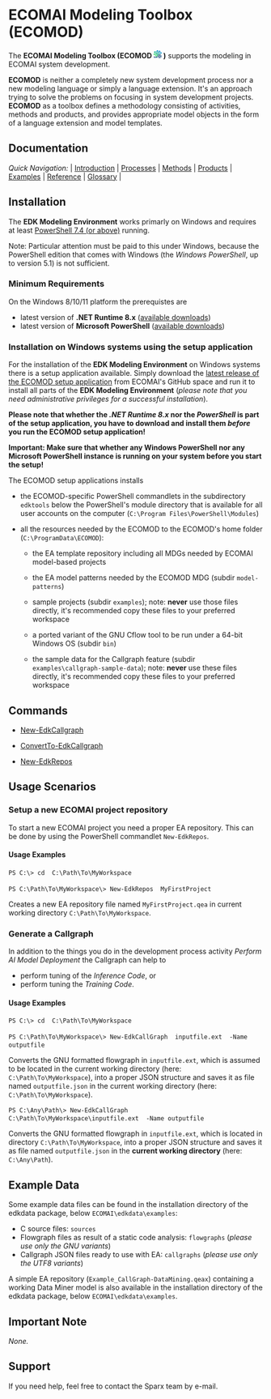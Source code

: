 # ECOMAI Modeling Toolbox (ECOMOD)

The **ECOMAI Modeling Toolbox (ECOMOD ![Logo](images/ECOMOD_MDG.bmp) )** supports the modeling in ECOMAI system development.

**ECOMOD** is neither a completely new system development process nor a new modeling language or simply a language extension. It's an approach trying to solve the problems on focusing in system development projects. **ECOMOD** as a toolbox defines a methodology consisting of activities, methods and products, and provides appropriate model objects in the form of a language extension and model templates.


## Documentation

_Quick Navigation:_ | [Introduction](docs/index.md) | [Processes](docs/processes.md) | [Methods](docs/methods.md) | [Products](docs/products.md) | [Examples](docs/examples.md) | [Reference](docs/quick-reference.md) | [Glossary](docs/glossary.md) |


## Installation

The **EDK Modeling Environment** works primarly on Windows and requires at least [PowerShell 7.4 (or above)](https://learn.microsoft.com/de-de/powershell/) running.

Note: Particular attention must be paid to this under Windows, because the PowerShell edition that comes with Windows (the _Windows PowerShell_, up to version 5.1) is not sufficient.


### Minimum Requirements

On the Windows 8/10/11 platform the prerequistes are

+ latest version of **.NET Runtime 8.x** ([available downloads](https://dotnet.microsoft.com/en-us/download/dotnet/8.0))
+ latest version of **Microsoft PowerShell** ([available downloads](https://github.com/PowerShell/PowerShell/releases/latest))


### Installation on Windows systems using the setup application

For the installation of the **EDK Modeling Environment** on Windows systems there is a setup application available.
Simply download the [latest release of the ECOMOD setup application](https://github.com/eureka-ecomai/ECOMAI-Design-Kit/releases/download/ECOMOD-1.5.4/ecomod-installer-1.5.4.exe) from ECOMAI's GitHub space and run it to install all parts of the **EDK Modeling Environment** (_please note that you need administrative privileges for a successful installation_).

**Please note that whether the *.NET Runtime 8.x* nor the *PowerShell* is part of the setup application, you have to download and install them *before* you run the ECOMOD setup application!**

**Important: Make sure that whether any Windows PowerShell nor any Microsoft PowerShell instance is running on your system before you start the setup!**

The ECOMOD setup applications installs

+  the ECOMOD-specific PowerShell commandlets in the subdirectory `edktools` below the PowerShell's module directory that is available for all user accounts on the computer (`C:\Program Files\PowerShell\Modules`)

+ all the resources needed by the ECOMOD to the ECOMOD's home folder (`C:\ProgramData\ECOMOD`):

  + the EA template repository including all MDGs needed by ECOMAI model-based projects

  + the EA model patterns needed by the ECOMOD MDG (subdir `model-patterns`)

  + sample projects (subdir `examples`); note: **never** use those files directly, it's recommended copy these files to your preferred workspace

  + a ported variant of the GNU Cflow tool to be run under a 64-bit Windows OS (subdir `bin`)

  + the sample data for the Callgraph feature (subdir `examples\callgraph-sample-data`); note: **never** use these files directly, it's recommended copy these files to your preferred workspace


## Commands

+ [New-EdkCallgraph](ps-commands/New-EdkCallgraph.md)
+ [ConvertTo-EdkCallgraph](ps-commands/ConvertTo-EdkCallgraph.md)

+ [New-EdkRepos](ps-commands/New-EdkRepos.md)


## Usage Scenarios

### Setup a new ECOMAI project repository

To start a new ECOMAI project you need a proper EA repository. This can be done by using the PowerShell commandlet `New-EdkRepos`.

#### Usage Examples

```
PS C:\> cd  C:\Path\To\MyWorkspace

PS C:\Path\To\MyWorkspace\> New-EdkRepos  MyFirstProject
```
Creates a new EA repository file named `MyFirstProject.qea` in current working directory `C:\Path\To\MyWorkspace`.


### Generate a Callgraph

In addition to the things you do in the development process activity _Perform AI Model Deployment_ the Callgraph can help to

* perform tuning of the _Inference Code_, or
* perform tuning the _Training Code_.


#### Usage Examples

```
PS C:\> cd  C:\Path\To\MyWorkspace

PS C:\Path\To\MyWorkspace\> New-EdkCallGraph  inputfile.ext  -Name outputfile
```
Converts the GNU formatted flowgraph in `inputfile.ext`, which is assumed to be located in the current working directory (here: `C:\Path\To\MyWorkspace`), into a proper JSON structure and saves it as file named `outputfile.json` in the current working directory (here: `C:\Path\To\MyWorkspace`).

```
PS C:\Any\Path\> New-EdkCallGraph  C:\Path\To\MyWorkspace\inputfile.ext  -Name outputfile
```
Converts the GNU formatted flowgraph in `inputfile.ext`, which is located in directory `C:\Path\To\MyWorkspace`, into a proper JSON structure and saves it as file named `outputfile.json` in the **current working directory** (here: `C:\Any\Path`).


## Example Data

Some example data files can be found in the installation directory of the edkdata package, below `ECOMAI\edkdata\examples`:

+ C source files: `sources`
+ Flowgraph files as result of a static code analysis: `flowgraphs` (_please use only the GNU variants_)
+ Callgraph JSON files ready to use with EA: `callgraphs` (_please use only the UTF8 variants_)

A simple EA repository (`Example_CallGraph-DataMining.qeax`) containing a working Data Miner model is also available in the installation directory of the edkdata package, below `ECOMAI\edkdata\examples`.


## Important Note

_None._

## Support

If you need help, feel free to contact the Sparx team by e-mail.
